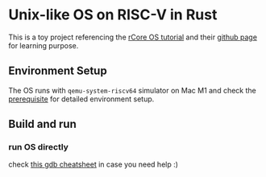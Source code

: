 # Unix-like OS on RISC-V in Rust

This is a toy project referencing the [rCore OS tutorial](https://rcore-os.cn/rCore-Tutorial-Book-v3/) and their [github page](https://github.com/rcore-os/rCore-Tutorial-v3) for learning purpose.

## Environment Setup
The OS runs with `qemu-system-riscv64` simulator on Mac M1 and check the [prerequisite](https://github.com/rcore-os/rCore-Tutorial-v3#prerequisites) for detailed environment setup.

## Build and run
### run OS directly 
check [this gdb cheatsheet](docs/gdb_cheatsheet.md) in case you need help :)